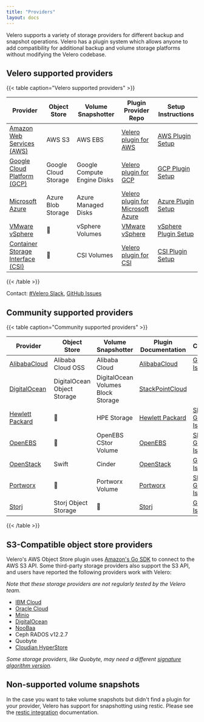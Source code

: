 ```yaml
---
title: "Providers"
layout: docs
---
```


Velero supports a variety of storage providers for different backup and snapshot operations. Velero has a plugin system which allows anyone to add compatibility for additional backup and volume storage platforms without modifying the Velero codebase.

## Velero supported providers

{{< table caption="Velero supported providers" >}}

| Provider                          | Object Store        | Volume Snapshotter           | Plugin Provider Repo                    | Setup Instructions            |
|-----------------------------------|---------------------|------------------------------|-----------------------------------------|-------------------------------|
| [Amazon Web Services (AWS)](https://aws.amazon.com)    | AWS S3              | AWS EBS                      | [Velero plugin for AWS](https://github.com/adi-bhardwaj/velero-modified-plugin-for-aws)              | [AWS Plugin Setup](https://github.com/adi-bhardwaj/velero-modified-plugin-for-aws#setup)        |
| [Google Cloud Platform (GCP)](https://cloud.google.com) | Google Cloud Storage| Google Compute Engine Disks  | [Velero plugin for GCP](https://github.com/adi-bhardwaj/velero-modified-plugin-for-gcp)             | [GCP Plugin Setup](https://github.com/adi-bhardwaj/velero-modified-plugin-for-gcp#setup)        |
| [Microsoft Azure](https://azure.com)              | Azure Blob Storage  | Azure Managed Disks          | [Velero plugin for Microsoft Azure](https://github.com/adi-bhardwaj/velero-modified-plugin-for-microsoft-azure) | [Azure Plugin Setup](https://github.com/adi-bhardwaj/velero-modified-plugin-for-microsoft-azure#setup)      |
| [VMware vSphere](https://github.com/adi-bhardwaj/velero-modified-plugin-for-vsphere)              | 🚫                  | vSphere Volumes              | [VMware vSphere](https://github.com/adi-bhardwaj/velero-modified-plugin-for-vsphere)                    | [vSphere Plugin Setup](https://github.com/adi-bhardwaj/velero-modified-plugin-for-vsphere#velero-plugin-for-vsphere-installation-and-configuration-details)    |
| [Container Storage Interface (CSI)](https://github.com/adi-bhardwaj/velero-modified-plugin-for-csi/)| 🚫                 | CSI Volumes                  | [Velero plugin for CSI](https://github.com/adi-bhardwaj/velero-modified-plugin-for-csi/)             | [CSI Plugin Setup](https://github.com/adi-bhardwaj/velero-modified-plugin-for-csi#kinds-of-plugins-included)        |
{{< /table >}}

Contact: [#Velero Slack](https://kubernetes.slack.com/messages/velero), [GitHub Issues](https://github.com/adi-bhardwaj/velero-modified/issues)

## Community supported providers
{{< table caption="Community supported providers" >}}

| Provider                  | Object Store                 | Volume Snapshotter                 | Plugin Documentation   | Contact                         |
|---------------------------|------------------------------|------------------------------------|------------------------|---------------------------------|
| [AlibabaCloud](https://www.alibabacloud.com/)        | Alibaba Cloud OSS            | Alibaba Cloud                      | [AlibabaCloud](https://github.com/AliyunContainerService/velero-plugin)     | [GitHub Issue](https://github.com/AliyunContainerService/velero-plugin/issues)              |
| [DigitalOcean](https://www.digitalocean.com/)        | DigitalOcean Object Storage  | DigitalOcean Volumes Block Storage | [StackPointCloud](https://github.com/StackPointCloud/ark-plugin-digitalocean)  |                                 |
| [Hewlett Packard](https://www.hpe.com/us/en/storage.html)     | 🚫                           | HPE Storage                        | [Hewlett Packard](https://github.com/hpe-storage/velero-plugin)  | [Slack](https://slack.hpedev.io/), [GitHub Issue](https://github.com/hpe-storage/velero-plugin/issues) |
| [OpenEBS](https://openebs.io/)             | 🚫                           | OpenEBS CStor Volume               | [OpenEBS](https://github.com/openebs/velero-plugin)          | [Slack](https://openebs-community.slack.com/), [GitHub Issue](https://github.com/openebs/velero-plugin/issues) |
| [OpenStack](https://www.openstack.org/) | Swift | Cinder | [OpenStack](https://github.com/Lirt/velero-plugin-for-openstack) | [GitHub Issue](https://github.com/Lirt/velero-plugin-for-openstack/issues) |
| [Portworx](https://portworx.com/)            | 🚫                           | Portworx Volume                    | [Portworx](https://docs.portworx.com/scheduler/kubernetes/ark.html)         | [Slack](https://portworx.slack.com/messages/px-k8s), [GitHub Issue](https://github.com/portworx/ark-plugin/issues) |
| [Storj](https://storj.io)               | Storj Object Storage         | 🚫                                 | [Storj](https://github.com/storj-thirdparty/velero-plugin)            | [GitHub Issue](https://github.com/storj-thirdparty/velero-plugin/issues)              |
{{< /table >}}

## S3-Compatible object store providers

Velero's AWS Object Store plugin uses [Amazon's Go SDK][0] to connect to the AWS S3 API. Some third-party storage providers also support the S3 API, and users have reported the following providers work with Velero:

_Note that these storage providers are not regularly tested by the Velero team._

 * [IBM Cloud][1]
 * [Oracle Cloud][2]
 * [Minio][3]
 * [DigitalOcean][4]
 * [NooBaa][5]
 * Ceph RADOS v12.2.7
 * Quobyte
 * [Cloudian HyperStore][38]

_Some storage providers, like Quobyte, may need a different [signature algorithm version][6]._

## Non-supported volume snapshots

In the case you want to take volume snapshots but didn't find a plugin for your provider, Velero has support for snapshotting using restic. Please see the [restic integration][30] documentation.

[0]: https://github.com/aws/aws-sdk-go/aws
[1]: contributions/ibm-config.md
[2]: contributions/oracle-config.md
[3]: contributions/minio.md
[4]: https://github.com/StackPointCloud/ark-plugin-digitalocean
[5]: http://www.noobaa.com/
[6]: https://github.com/adi-bhardwaj/velero-modified-plugin-for-aws/blob/main/backupstoragelocation.md
[25]: https://github.com/hpe-storage/velero-plugin
[30]: restic.md
[36]: https://github.com/adi-bhardwaj/velero-modified-plugin-for-gcp#setup
[38]: https://www.cloudian.com/
